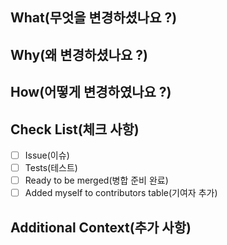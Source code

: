 ## What(무엇을 변경하셨나요 ?)

<!-- What changes are being made? (What feature/bug is being fixed here?) -->

## Why(왜 변경하셨나요 ?)

<!-- Why are these changes necessary? -->

## How(어떻게 변경하였나요 ?)

<!-- How were these changes implemented? -->

## Check List(체크 사항)

<!-- to check an item, place an "x" in the box -->

- [ ] Issue(이슈)
- [ ] Tests(테스트)
- [ ] Ready to be merged(병합 준비 완료)
      <!-- In your opinion, is this ready to be merged as soon as it's reviewed? -->
- [ ] Added myself to contributors table(기여자 추가)
      <!-- this is optional, see the contributing guidelines for instructions -->

## Additional Context(추가 사항)

<!-- feel free to add additional context -->

